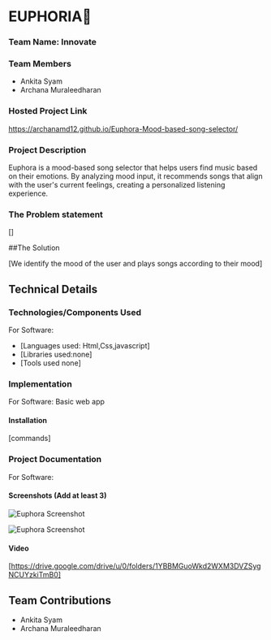 

  # EUPHORIA🎵


### Team Name: Innovate

### Team Members
- Ankita Syam
- Archana Muraleedharan

### Hosted Project Link
https://archanamd12.github.io/Euphora-Mood-based-song-selector/

### Project Description
Euphora is a mood-based song selector that helps users find music based on their emotions. By analyzing mood input, it recommends songs that align with the user's current feelings, creating a personalized listening experience.

### The Problem statement
[]

##The Solution

[We identify the mood of the user and plays songs according to their mood]

## Technical Details
### Technologies/Components Used
For Software:
- [Languages used: Html,Css,javascript]
- [Libraries used:none]
- [Tools used none]




### Implementation
For Software: Basic web app
#### Installation
[commands]



### Project Documentation
For Software:

#### Screenshots (Add at least 3)
![Euphora Screenshot](Euphor2.jpg)

![Euphora Screenshot](Euphora3.jpg)







#### Video
[https://drive.google.com/drive/u/0/folders/1YBBMGuoWkd2WXM3DVZSygNCUYzkiTmB0]



## Team Contributions
- Ankita Syam
- Archana Muraleedharan


   


